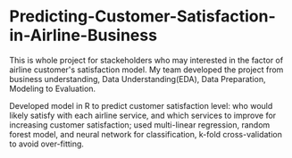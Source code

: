 # Predicting-Customer-Satisfaction-in-Airline-Business
This is whole project for stackeholders who may interested in the factor of airline customer's satisfaction model.
My team developed the project from business understanding, Data Understanding(EDA), Data Preparation, Modeling to Evaluation. 

Developed model in R to predict customer satisfaction level: who would likely satisfy with each airline service, 
and which services to improve for increasing customer satisfaction; 
used multi-linear regression, random forest model, and neural network for classification, k-fold cross-validation to avoid over-fitting.
